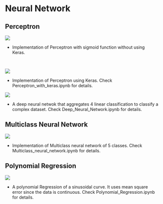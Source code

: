 # Neural Network
## Perceptron
![](https://github.com/Rietchie0119/Lane-detection/assets/28763133/883fc4b8-c1e5-400b-a523-edabb9322564)
- Implementation of Perceptron with sigmoid function without using Keras.
<br/>
  
![](https://github.com/Rietchie0119/Lane-detection/assets/28763133/d3e706e8-b58c-41d2-9326-02bdbcc6de6b)
- Implementation of Perceptron using Keras. Check Perceptron_with_keras.ipynb for details.
  <br/>

![](https://github.com/Rietchie0119/Lane-detection/assets/28763133/7bfea5ad-0fd6-4d82-806e-945c8ff1e900)
- A deep neural netwok that aggregates 4 linear classification to classify a complex dataset. Check Deep_Neural_Network.ipynb for details.
  <br/>

## Multiclass Neural Network
![](https://github.com/Rietchie0119/Lane-detection/assets/28763133/7053a7a7-fe63-4459-8244-d77f7fbf1f73)
- Implementation of Multiclass neural network of 5 classes. Check Multiclass_neural_network.ipynb for details.<br/>

## Polynomial Regression
![](https://github.com/Rietchie0119/Lane-detection/assets/28763133/3d213d7e-9ef7-40f4-b43e-8ba611da06c4)
- A polynomial Regression of a sinusoidal curve. It uses mean square error since the data is continuous. Check Polynomial_Regression.ipynb for details.
